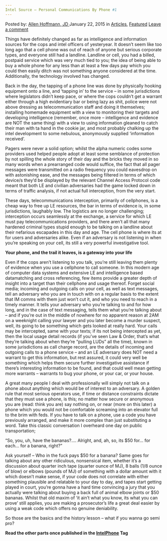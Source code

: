 ```yaml
---
Intel Source – Personal Communications By Phone #1
---
```

<article class="post-listing post-8401 post type-post status-publish format-standard has-post-thumbnail hentry category-deepdot-news tag-communications tag-intel tag-intelphone tag-personal tag-phone tag-source">
    <div class="post-inner">
    <p class="post-meta">
    <span>Posted by: <a href="https://www.deepdotweb.com/author/lionelhutz/" title="">Allen Hoffmann, JD </a></span>
    <span>January 22, 2015</span>
    <span>in <a href="https://www.deepdotweb.com/category/articles/" rel="category tag">Articles</a>, <a href="https://www.deepdotweb.com/category/deepdot-news/" rel="category tag">Featured</a></span>
    <span><a href="https://www.deepdotweb.com/2015/01/22/intel-source-personal-communications-phone-1/#respond">Leave a comment</a></span>
    </p>
    <div class="clear"></div>
    <div class="entry">
    <p>Things have definitely changed as far as intelligence and information sources for the cops and intel officers of yesteryear. It doesn’t seem like too long ago that a cell phone was out of reach of anyone but serious corporate types, and everyone still had a landline. Landline or cell, you had a billed, postpaid service which was very much tied to you; the idea of being able to buy a whole phone for any less than at least a few days pay which you could then easily ditch was not something anyone considered at the time. Additionally, the technology involved has changed.</p>
    <p>Back in the day, the tapping of a phone line was done by physically hooking equipment onto a line, and ‘tapping in’ to the service – in some jurisdictions where legislators didn’t keep pace, or where the cops couldn’t get a warrant either through a high evidentiary bar or being lazy as shit, police were not above dressing as telecommunication staff and doing it themselves; installing homemade equipment with a view to monitoring their targets and developing intelligence (remember, once more – intelligence and evidence are NOT the same thing) with a view to using information gleaned to catch their man with ta hand in the cookie jar, and most probably chalking up the intel development to some nebulous, anonymously supplied ‘information received’.</p>
    <p>Pagers were never a solid option; whilst the alpha numeric codes some providers used helped people adopt at least some semblance of protection by not spilling the whole story of their day and the bricks they moved in so many words when a prearranged code would suffice, the fact that all pager messages were transmitted on a radio frequency you could eavesdrop on with astonishing ease, and the messages being filtered in terms of which device/s they’d be displayed by the relevant Channel Access Protocol code meant that both LE and civilian adversaries had the game locked down in terms of traffic analysis, if not actual full interception, from the very start.</p>
    <p>These days, telecommunications interception, primarily of cellphones, is a cheap way to free up LE resources, the bar in terms of evidence is, in some jurisdictions, laughably low. The logistics are no longer challenging; interception occurs seamlessly at the exchange, a service for which LE must pay telecommunications providers, and there aren’t all that many hardened criminal types stupid enough to be talking on a landline about their nefarious escapades in this day and age. The cell phone is where its at for users and adversaries alike. Even if an adversary is not listening in when you’re speaking on your cell, its still a very powerful investigative tool.</p>
    <p><strong>Your phone, and the trail it leaves, is a gateway into your life</strong></p>
    <p>Even if the cops aren’t listening to you talk, you’re still leaving them plenty of evidence when you use a cellphone to call someone. In this modern age of computer data systems and extensive LE and intelligence based datamatching and cross referencing, few items provide a greater depth of insight into a target than their cellphone and usage thereof. Forget social media; incoming and outgoing calls on your cell, as well as text messages, tell an adversary who you are in touch with on a regular basis to the extent that IM comms with them just won’t cut it, and who you need to reach in a timely manner. It tells your adversary who you’re talking to and for how long, and in the case of text messaging, tells them what you’re talking about – and if you’re out in the middle of nowhere for no apparent reason at 2AM on a weeknight calling your lawyer and you later become a murder suspect, well, its going to be something which gets looked at really hard. Your calls may be intercepted, same with your texts; if its not being intercepted as yet, then the local usage detail records (if you’ve seen Law &amp; Order, that’s what they’re talking about when they’re “pulling LUDs” all the time), known in some jurisdictions as call charge record, are the details of incoming and outgoing calls to a phone service – and an LE adversary does NOT need a warrant to get this information, but rest assured, it could very well be something which helps them secure further investigative assistance if there’s interesting information to be found, and that could well mean getting more warrants – warrants to bug your phone, or your car, or your house.</p>
    <p>A great many people I deal with professionally will simply not talk on a phone about anything which would be of interest to an adversary. A golden rule that most serious operators use, if time or distance constraints dictate that they must use a phone, is this; no matter how secure or anonymous you are (read: think you are) say nothing on, or near (more on this later) a phone which you would not be comfortable screaming into an elevator full to the brim with feds. If you have to talk on a phone, use a code you have previously arranged, and make it more complex than just substituting a word. Take this classic conversation I overheard one day on public transportation;</p>
    <p>“So, you, uh, have the bananas?&#8230;. Alright, and, ah, so, its $50 for… for each… for a banana, right?”</p>
    <p>Ask yourself &#8211; Who in the fuck pays $50 for a banana? Same goes for talking about any other ridiculous, nonsensical item, whether it’s a discussion about quarter inch tape (quarter ounce of MJ), 8 balls (1/8 ounce of blow) or elbows (pounds of MJ) of something with a dollar amount with it which doesn’t make sense, if your code does not correlate with either something plausible and relatable to your day to day, and tapes start getting played in court, you’re gonna have a hard time convincing a jury that you actually were talking about buying a back full of animal elbow joints or $50 bananas. Whilst that old maxim of ‘it ain’t what you know, its what you can prove’ still applies, you are making a prosecutor’s life a great deal easier by using a weak code which offers no genuine deniability.</p>
    <p>So those are the basics and the history lesson – what if you wanna go semi pro?</p>
    <p><strong>Read the other parts once published in the <a href="http://www.deepdotweb.com/tag/IntelPhone/">IntelPhone</a> Tag</strong></p>
    </div>
    <span style="display:none"><a href="https://www.deepdotweb.com/tag/communications/" rel="tag">communications</a> <a href="https://www.deepdotweb.com/tag/intel/" rel="tag">intel</a> <a href="https://www.deepdotweb.com/tag/intelphone/" rel="tag">IntelPhone</a> <a href="https://www.deepdotweb.com/tag/personal/" rel="tag">personal</a> <a href="https://www.deepdotweb.com/tag/phone/" rel="tag">phone</a> <a href="https://www.deepdotweb.com/tag/source/" rel="tag">source</a></span> <span style="display:none" class="updated">2015-01-22</span>
    <div style="display:none" class="vcard author" itemprop="author" itemscope itemtype="http://schema.org/Person"><strong class="fn" itemprop="name"><a href="https://www.deepdotweb.com/author/lionelhutz/" title="Posts by Allen Hoffmann, JD" rel="author">Allen Hoffmann, JD</a></strong></div>
    </div>
</article>

